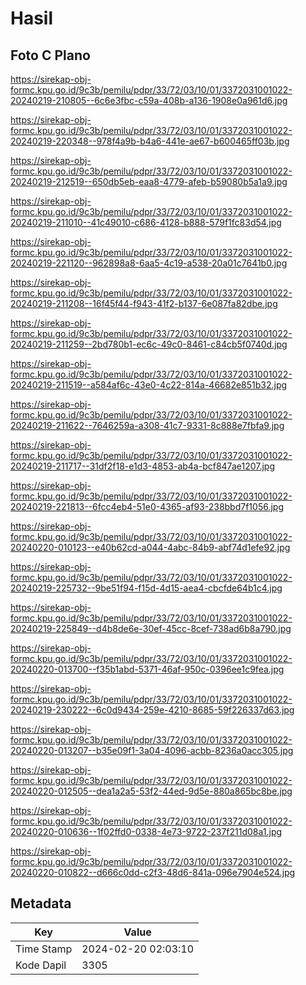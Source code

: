 # Hasil

## Foto C Plano

https://sirekap-obj-formc.kpu.go.id/9c3b/pemilu/pdpr/33/72/03/10/01/3372031001022-20240219-210805--6c6e3fbc-c59a-408b-a136-1908e0a961d6.jpg

https://sirekap-obj-formc.kpu.go.id/9c3b/pemilu/pdpr/33/72/03/10/01/3372031001022-20240219-220348--978f4a9b-b4a6-441e-ae67-b600465ff03b.jpg

https://sirekap-obj-formc.kpu.go.id/9c3b/pemilu/pdpr/33/72/03/10/01/3372031001022-20240219-212519--650db5eb-eaa8-4779-afeb-b59080b5a1a9.jpg

https://sirekap-obj-formc.kpu.go.id/9c3b/pemilu/pdpr/33/72/03/10/01/3372031001022-20240219-211010--41c49010-c686-4128-b888-579f1fc83d54.jpg

https://sirekap-obj-formc.kpu.go.id/9c3b/pemilu/pdpr/33/72/03/10/01/3372031001022-20240219-221120--962898a8-6aa5-4c19-a538-20a01c7641b0.jpg

https://sirekap-obj-formc.kpu.go.id/9c3b/pemilu/pdpr/33/72/03/10/01/3372031001022-20240219-211208--16f45f44-f943-41f2-b137-6e087fa82dbe.jpg

https://sirekap-obj-formc.kpu.go.id/9c3b/pemilu/pdpr/33/72/03/10/01/3372031001022-20240219-211259--2bd780b1-ec6c-49c0-8461-c84cb5f0740d.jpg

https://sirekap-obj-formc.kpu.go.id/9c3b/pemilu/pdpr/33/72/03/10/01/3372031001022-20240219-211519--a584af6c-43e0-4c22-814a-46682e851b32.jpg

https://sirekap-obj-formc.kpu.go.id/9c3b/pemilu/pdpr/33/72/03/10/01/3372031001022-20240219-211622--7646259a-a308-41c7-9331-8c888e7fbfa9.jpg

https://sirekap-obj-formc.kpu.go.id/9c3b/pemilu/pdpr/33/72/03/10/01/3372031001022-20240219-211717--31df2f18-e1d3-4853-ab4a-bcf847ae1207.jpg

https://sirekap-obj-formc.kpu.go.id/9c3b/pemilu/pdpr/33/72/03/10/01/3372031001022-20240219-221813--6fcc4eb4-51e0-4365-af93-238bbd7f1056.jpg

https://sirekap-obj-formc.kpu.go.id/9c3b/pemilu/pdpr/33/72/03/10/01/3372031001022-20240220-010123--e40b62cd-a044-4abc-84b9-abf74d1efe92.jpg

https://sirekap-obj-formc.kpu.go.id/9c3b/pemilu/pdpr/33/72/03/10/01/3372031001022-20240219-225732--9be51f94-f15d-4d15-aea4-cbcfde64b1c4.jpg

https://sirekap-obj-formc.kpu.go.id/9c3b/pemilu/pdpr/33/72/03/10/01/3372031001022-20240219-225849--d4b8de6e-30ef-45cc-8cef-738ad6b8a790.jpg

https://sirekap-obj-formc.kpu.go.id/9c3b/pemilu/pdpr/33/72/03/10/01/3372031001022-20240220-013700--f35b1abd-5371-46af-950c-0396ee1c9fea.jpg

https://sirekap-obj-formc.kpu.go.id/9c3b/pemilu/pdpr/33/72/03/10/01/3372031001022-20240219-230222--6c0d9434-259e-4210-8685-59f226337d63.jpg

https://sirekap-obj-formc.kpu.go.id/9c3b/pemilu/pdpr/33/72/03/10/01/3372031001022-20240220-013207--b35e09f1-3a04-4096-acbb-8236a0acc305.jpg

https://sirekap-obj-formc.kpu.go.id/9c3b/pemilu/pdpr/33/72/03/10/01/3372031001022-20240220-012505--dea1a2a5-53f2-44ed-9d5e-880a865bc8be.jpg

https://sirekap-obj-formc.kpu.go.id/9c3b/pemilu/pdpr/33/72/03/10/01/3372031001022-20240220-010636--1f02ffd0-0338-4e73-9722-237f211d08a1.jpg

https://sirekap-obj-formc.kpu.go.id/9c3b/pemilu/pdpr/33/72/03/10/01/3372031001022-20240220-010822--d666c0dd-c2f3-48d6-841a-096e7904e524.jpg


## Metadata

| Key        | Value               |
| ---------- | ------------------- |
| Time Stamp | 2024-02-20 02:03:10 |
| Kode Dapil | 3305                |



